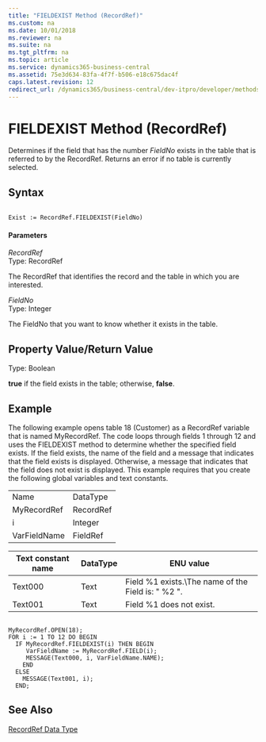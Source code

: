 ```yaml
---
title: "FIELDEXIST Method (RecordRef)"
ms.custom: na
ms.date: 10/01/2018
ms.reviewer: na
ms.suite: na
ms.tgt_pltfrm: na
ms.topic: article
ms.service: dynamics365-business-central
ms.assetid: 75e3d634-83fa-4f7f-b506-e18c675dac4f
caps.latest.revision: 12
redirect_url: /dynamics365/business-central/dev-itpro/developer/methods-auto/library
---
```


 

# FIELDEXIST Method (RecordRef)
Determines if the field that has the number *FieldNo* exists in the table that is referred to by the RecordRef. Returns an error if no table is currently selected.  
  
## Syntax  
  
```  
  
Exist := RecordRef.FIELDEXIST(FieldNo)  
```  
  
#### Parameters  
 *RecordRef*  
 Type: RecordRef  
  
 The RecordRef that identifies the record and the table in which you are interested.  
  
 *FieldNo*  
 Type: Integer  
  
 The FieldNo that you want to know whether it exists in the table.  
  
## Property Value/Return Value  
 Type: Boolean  
  
 **true** if the field exists in the table; otherwise, **false**.  
  
## Example  
 The following example opens table 18 \(Customer\) as a RecordRef variable that is named MyRecordRef. The code loops through fields 1 through 12 and uses the FIELDEXIST method to determine whether the specified field exists. If the field exists, the name of the field and a message that indicates that the field exists is displayed. Otherwise, a message that indicates that the field does not exist is displayed. This example requires that you create the following global variables and text constants.  
  
|||  
|-|-|  
|Name|DataType|  
|MyRecordRef|RecordRef|  
|i|Integer|  
|VarFieldName|FieldRef|  
  
|Text constant name|DataType|ENU value|  
|------------------------|--------------|---------------|  
|Text000|Text|Field %1 exists.\\The name of the Field is: " %2 ".|  
|Text001|Text|Field %1 does not exist.|  
  
```  
  
MyRecordRef.OPEN(18);  
FOR i := 1 TO 12 DO BEGIN  
  IF MyRecordRef.FIELDEXIST(i) THEN BEGIN  
     VarFieldName := MyRecordRef.FIELD(i);  
     MESSAGE(Text000, i, VarFieldName.NAME);  
    END  
  ELSE  
    MESSAGE(Text001, i);  
  END;  
```  
  
## See Also  
 [RecordRef Data Type](../datatypes/devenv-RecordRef-Data-Type.md)
